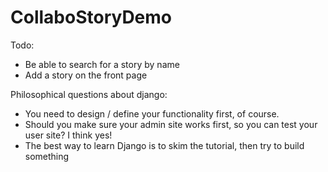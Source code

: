 CollaboStoryDemo
================

Todo:
* Be able to search for a story by name
* Add a story on the front page


Philosophical questions about django: 
* You need to design / define your functionality first, of course. 
* Should you make sure your admin site works first, so you can test your user site? I think yes!
* The best way to learn Django is to skim the tutorial, then try to build something